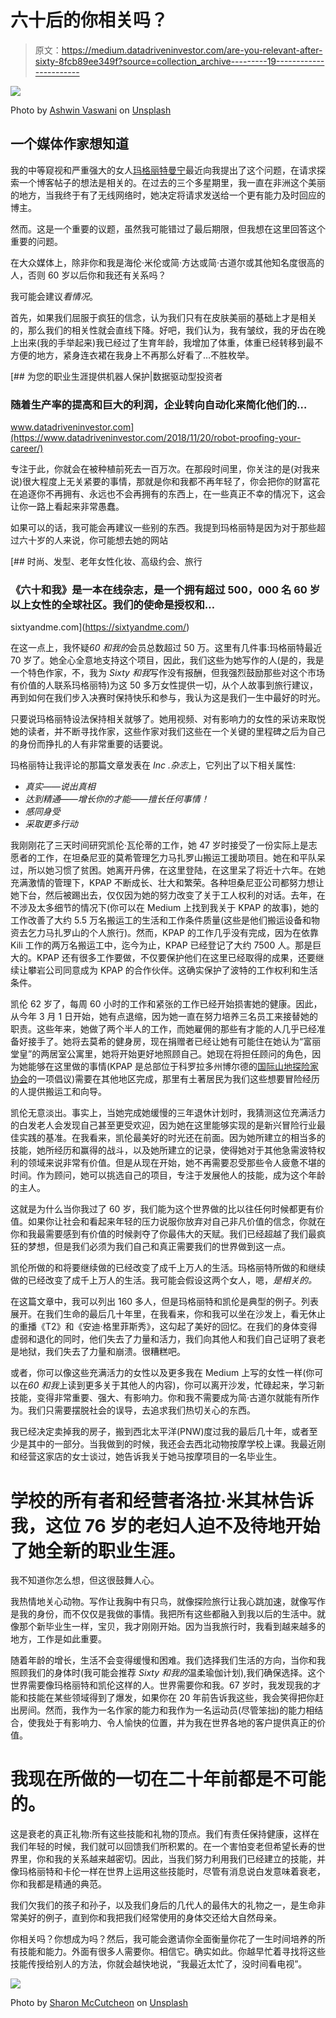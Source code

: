 # 六十后的你相关吗？

> 原文：<https://medium.datadriveninvestor.com/are-you-relevant-after-sixty-8fcb89ee349f?source=collection_archive---------19----------------------->

![](img/6b2cdac933e2973c20ac92b81455d82c.png)

Photo by [Ashwin Vaswani](https://unsplash.com/@ashwinv11?utm_source=medium&utm_medium=referral) on [Unsplash](https://unsplash.com?utm_source=medium&utm_medium=referral)

## 一个媒体作家想知道

我的中等窥视和严重强大的女人[玛格丽特曼宁](https://medium.com/u/c8918bb0842d?source=post_page-----8fcb89ee349f--------------------------------)最近向我提出了这个问题，在请求探索一个博客帖子的想法是相关的。在过去的三个多星期里，我一直在非洲这个美丽的地方，当我终于有了无线网络时，她决定将请求发送给一个更有能力及时回应的博主。

然而。这是一个重要的议题，虽然我可能错过了最后期限，但我想在这里回答这个重要的问题。

在大众媒体上，除非你和我是海伦·米伦或简·方达或简·古道尔或其他知名度很高的人，否则 60 岁以后你和我还有关系吗？

我可能会建议*看情况*。

首先，如果我们屈服于疯狂的信念，认为我们只有在皮肤美丽的基础上才是相关的，那么我们的相关性就会直线下降。好吧，我们认为，我有皱纹，我的牙齿在晚上出来(我的手举起来)我已经过了生育年龄，我增加了体重，体重已经转移到最不方便的地方，紧身连衣裙在我身上不再那么好看了…不胜枚举。

[](https://www.datadriveninvestor.com/2018/11/20/robot-proofing-your-career/) [## 为您的职业生涯提供机器人保护|数据驱动型投资者

### 随着生产率的提高和巨大的利润，企业转向自动化来简化他们的…

www.datadriveninvestor.com](https://www.datadriveninvestor.com/2018/11/20/robot-proofing-your-career/) 

专注于此，你就会在被种植前死去一百万次。在那段时间里，你关注的是(对我来说)很大程度上无关紧要的事情，那就是你和我都不再年轻了，你会把你的财富花在追逐你不再拥有、永远也不会再拥有的东西上，在一些真正不幸的情况下，这会让你一路上看起来非常愚蠢。

如果可以的话，我可能会再建议一些别的东西。我提到玛格丽特是因为对于那些超过六十岁的人来说，你可能想去她的网站

[](https://sixtyandme.com/) [## 时尚、发型、老年女性化妆、高级约会、旅行

### 《六十和我》是一本在线杂志，是一个拥有超过 500，000 名 60 岁以上女性的全球社区。我们的使命是授权和…

sixtyandme.com](https://sixtyandme.com/) 

在这一点上，我怀疑*60 和我的*会员总数超过 50 万。这里有几件事:玛格丽特最近 70 岁了。她全心全意地支持这个项目，因此，我们这些为她写作的人(是的，我是一个特色作家，不，我为 *Sixty 和我*写作没有报酬，但我强烈鼓励那些对这个市场有价值的人联系玛格丽特)为这 50 多万女性提供一切，从个人故事到旅行建议，再到如何在我们步入决赛时保持快乐和参与，我认为这是我们一生中最好的时光。

只要说玛格丽特设法保持相关就够了。她用视频、对有影响力的女性的采访来取悦她的读者，并不断寻找作家，这些作家对我们这些在一个关键的里程碑之后为自己的身份而挣扎的人有非常重要的话要说。

玛格丽特让我评论的那篇文章发表在 *Inc .杂志*上，它列出了以下相关属性:

*   *真实——说出真相*
*   *达到精通——增长你的才能——擅长任何事情！*
*   *感同身受*
*   *采取更多行动*

我刚刚花了三天时间研究凯伦·瓦伦蒂的工作，她 47 岁时接受了一份实际上是志愿者的工作，在坦桑尼亚的莫希管理乞力马扎罗山搬运工援助项目。她在和平队呆过，所以她习惯了贫困。她离开丹佛，在这里登陆，在这里呆了将近十六年。在她充满激情的管理下，KPAP 不断成长、壮大和繁荣。各种坦桑尼亚公司都努力想让她下台，然后被踢出去，仅仅因为她的努力改变了关于工人权利的对话。去年，在不涉及太多细节的情况下(你可以在 Medium 上找到我关于 KPAP 的故事)，她的工作改善了大约 5.5 万名搬运工的生活和工作条件质量(这些是他们搬运设备和物资去乞力马扎罗山的个人旅行)。然而，KPAP 的工作几乎没有完成，因为在依靠 Kili 工作的两万名搬运工中，迄今为止，KPAP 已经登记了大约 7500 人。那是巨大的。KPAP 还有很多工作要做，不仅要保护他们在这里已经取得的成果，还要继续让攀岩公司同意成为 KPAP 的合作伙伴。这确实保护了波特的工作权利和生活条件。

凯伦 62 岁了，每周 60 小时的工作和紧张的工作已经开始损害她的健康。因此，从今年 3 月 1 日开始，她有点退缩，因为她一直在努力培养三名员工来接替她的职责。这些年来，她做了两个半人的工作，而她雇佣的那些有才能的人几乎已经准备好接手了。她将去莫希的健身房，现在捐赠者已经让她有可能住在她认为“富丽堂皇”的两居室公寓里，她将开始更好地照顾自己。她现在将担任顾问的角色，因为她能够在这里做的事情(KPAP 是总部位于科罗拉多州博尔德的[国际山地探险家协会](https://mountainexplorers.org/)的一项倡议)需要在其他地区完成，那里有土著居民为我们这些想要冒险经历的人提供搬运工和向导。

凯伦无意淡出。事实上，当她完成她缓慢的三年退休计划时，我猜测这位充满活力的白发老人会发现自己甚至更受欢迎，因为她在这里能够实现的是新兴冒险行业最佳实践的基准。在我看来，凯伦最美好的时光还在前面。因为她所建立的相当多的技能，她所经历和赢得的战斗，以及她所建立的记录，使得她对于其他急需波特权利的领域来说非常有价值。但是从现在开始，她不再需要忍受那些令人疲惫不堪的时间。作为顾问，她可以挑选自己的项目，专注于发展他人的技能，成为这个年龄的主人。

这就是为什么当你我过了 60 岁，我们能为这个世界做的比以往任何时候都更有价值。如果你让社会和看起来年轻的压力说服你放弃对自己非凡价值的信念，你就在你和我最需要感到有价值的时候剥夺了你最伟大的天赋。我们已经超越了我们最疯狂的梦想，但是我们必须为我们自己和真正需要我们的世界做到这一点。

凯伦所做的和将要继续做的已经改变了成千上万人的生活。玛格丽特所做的和继续做的已经改变了成千上万人的生活。我可能会假设这两个女人，嗯，*是相关的。*

在这篇文章中，我可以列出 160 多人，但是玛格丽特和凯伦是典型的例子。列表展开。在我们生命的最后几十年里，在我看来，你和我可以坐在沙发上，看无休止的重播《T2》和《安迪·格里菲斯秀》，这勾起了美好的回忆。在我们的身体变得虚弱和退化的同时，他们失去了力量和活力，我们向其他人和我们自己证明了衰老是地狱，我们失去了力量和崩溃。很糟糕吧。

或者，你可以像这些充满活力的女性以及更多我在 Medium 上写的女性一样(你可以在*60 和我*上读到更多关于其他人的内容)，你可以离开沙发，忙碌起来，学习新技能，变得非常重要、强大、有影响力。你和我不需要成为简·古道尔就能有所作为。我们只需要摆脱社会的误导，去追求我们热切关心的东西。

我已经决定卖掉我的房子，搬到西北太平洋(PNW)度过我的最后几十年，或者至少是其中的一部分。当我做到的时候，我还会去西北动物按摩学校上课。我最近刚和经营这家店的女士谈过，她告诉我关于她马按摩项目的一名毕业生。

# 学校的所有者和经营者洛拉·米其林告诉我，这位 76 岁的老妇人迫不及待地开始了她全新的职业生涯。

我不知道你怎么想，但这很鼓舞人心。

我热情地关心动物。写作让我胸中有只鸟，就像探险旅行让我心跳加速，就像写作是我的身份，而不仅仅是我做的事情。我把所有这些都融入到我以后的生活中。就像那个新毕业生一样，宝贝，我才刚刚开始。因为当我旅行时，我看到越来越多的地方，工作是如此重要。

随着年龄的增长，生活不会变得缓慢和困难。我们选择我们生活的方向，当你和我照顾我们的身体时(我可能会推荐 *Sixty 和我的*温柔瑜伽计划),我们确保选择。这个世界需要像玛格丽特和凯伦这样的人。世界需要你和我。67 岁时，我发现我的才能和技能在某些领域得到了爆发，如果你在 20 年前告诉我这些，我会笑得把你赶出房间。然而，我作为一名作家的能力和我作为一名运动员(尽管笨拙)的能力相结合，使我处于有影响力、令人愉快的位置，并为我在世界各地的客户提供真正的价值。

# 我现在所做的一切在二十年前都是不可能的。

这是衰老的真正礼物:所有这些技能和礼物的顶点。我们有责任保持健康，这样在我们年轻的时候，我们就可以回馈我们所积累的。在一个害怕变老但希望长寿的世界里，你和我的关系越来越密切。因此，当我们努力利用我们已经建立的技能，并像玛格丽特和卡伦一样在世界上运用这些技能时，尽管有消息说白发意味着衰老，你和我都是精通的典范。

我们欠我们的孩子和孙子，以及我们身后的几代人的最伟大的礼物之一，是生命非常美好的例子，直到你和我把我们经常使用的身体交还给大自然母亲。

你相关吗？你想成为吗？然后，我可能会邀请你全面衡量你花了一生时间培养的所有技能和能力。外面有很多人需要你。相信它。确实如此。你越早忙着寻找将这些技能传授给别人的方法，你就会越快地说，“我最近太忙了，没时间看电视”。

![](img/4d35739a2e8376642d523141b8719169.png)

Photo by [Sharon McCutcheon](https://unsplash.com/@sharonmccutcheon?utm_source=medium&utm_medium=referral) on [Unsplash](https://unsplash.com?utm_source=medium&utm_medium=referral)